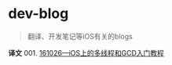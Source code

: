 # dev-blog
> 翻译、开发笔记等iOS有关的blogs

**译文** 001. [161026—iOS上的多线程和GCD入门教程](https://github.com/chinesemanbobo/dev-blog/blob/master/161026—iOS上的多线程和GCD入门教程.md)
